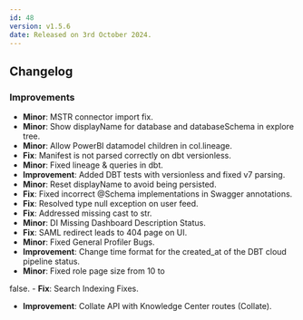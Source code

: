 ```yaml
---
id: 48
version: v1.5.6
date: Released on 3rd October 2024.
---
```

## Changelog

### Improvements

- **Minor**: MSTR connector import fix.
- **Minor**: Show displayName for database and databaseSchema in explore tree.
- **Minor**: Allow PowerBI datamodel children in col.lineage.
- **Fix**: Manifest is not parsed correctly on dbt versionless.
- **Minor**: Fixed lineage & queries in dbt.
- **Improvement**: Added DBT tests with versionless and fixed v7 parsing.
- **Minor**: Reset displayName to avoid being persisted.
- **Fix**: Fixed incorrect @Schema implementations in Swagger annotations.
- **Fix**: Resolved type null exception on user feed.
- **Fix**: Addressed missing cast to str.
- **Minor**: DI Missing Dashboard Description Status.
- **Fix**: SAML redirect leads to 404 page on UI.
- **Minor**: Fixed General Profiler Bugs.
- **Improvement**: Change time format for the created_at of the DBT cloud pipeline status.
- **Minor**: Fixed role page size from 10 to

 
false. -   **Fix**: Search Indexing Fixes.

- **Improvement**: Collate API with Knowledge Center routes (Collate).

